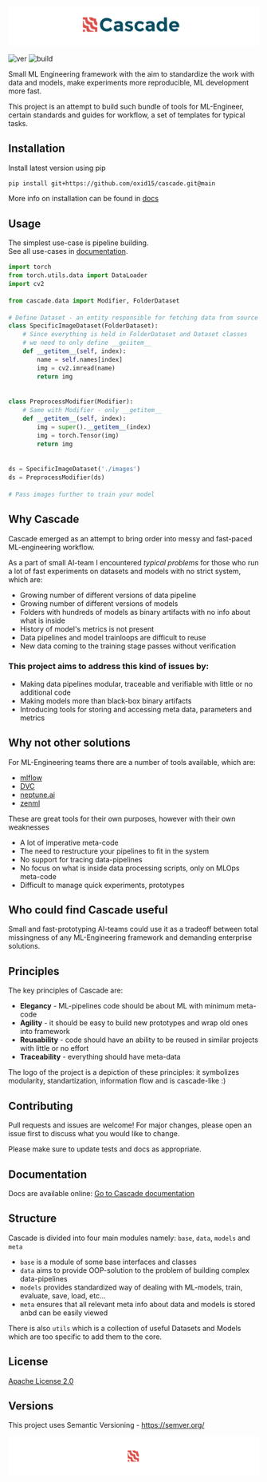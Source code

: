 ![header](cascade/docs/imgs/header.png)

![ver](https://img.shields.io/github/v/release/oxid15/cascade?style=plastic)
![build](https://github.com/oxid15/cascade/actions/workflows/python-package.yml/badge.svg)

Small ML Engineering framework with the aim to standardize the work with data and models, make experiments more reproducible, ML development more fast.  

This project is an attempt to build such bundle of tools for ML-Engineer, certain standards and guides for 
workflow, a set of templates for typical tasks.



## Installation
Install latest version using pip 
```bash
pip install git+https://github.com/oxid15/cascade.git@main
```
More info on installation can be found in [docs](https://oxid15.github.io/cascade/quickstart.html#installation)


## Usage

The simplest use-case is pipeline building.  
See all use-cases in [documentation](https://oxid15.github.io/cascade/quickstart.html).  

```python
import torch
from torch.utils.data import DataLoader
import cv2

from cascade.data import Modifier, FolderDataset

# Define Dataset - an entity responsible for fetching data from source
class SpecificImageDataset(FolderDataset):
    # Since everything is held in FolderDataset and Dataset classes
    # we need to only define __geiitem__
    def __getitem__(self, index):
        name = self.names[index]
        img = cv2.imread(name)
        return img


class PreprocessModifier(Modifier):
    # Same with Modifier - only __getitem__
    def __getitem__(self, index):
        img = super().__getitem__(index)
        img = torch.Tensor(img)
        return img


ds = SpecificImageDataset('./images')
ds = PreprocessModifier(ds)

# Pass images further to train your model
```


## Why Cascade

Cascade emerged as an attempt to bring order into messy and fast-paced ML-engineering workflow.  

As a part of small AI-team I encountered *typical problems* for those who run a lot of fast experiments on datasets and models with no strict system, which are:

 * Growing number of different versions of data pipeline
 * Growing number of different versions of models
 * Folders with hundreds of models as binary artifacts with no info about what is inside
 * History of model's metrics is not present
 * Data pipelines and model trainloops are difficult to reuse
 * New data coming to the training stage passes without verification 



### This project aims to address this kind of issues by:

 * Making data pipelines modular, traceable and verifiable with little or no additional code
 * Making models more than black-box binary artifacts
 * Introducing tools for storing and accessing meta data, parameters and metrics



## Why not other solutions

For ML-Engineering teams there are a number of tools available, which are:
 * [mlflow](https://mlflow.org/)
 * [DVC](https://dvc.org/)
 * [neptune.ai](https://neptune.ai/)
 * [zenml](https://github.com/zenml-io/zenml)

These are great tools for their own purposes, however with their own weaknesses
 * A lot of imperative meta-code
 * The need to restructure your pipelines to fit in the system
 * No support for tracing data-pipelines
 * No focus on what is inside data processing scripts, only on MLOps meta-code
 * Difficult to manage quick experiments, prototypes



## Who could find Cascade useful

Small and fast-prototyping AI-teams could use it as a tradeoff between total missingness of any ML-Engineering framework and demanding enterprise solutions.



## Principles

The key principles of Cascade are:
 * **Elegancy** - ML-pipelines code should be about ML with minimum meta-code
 * **Agility** - it should be easy to build new prototypes and wrap old ones into framework
 * **Reusability** - code should have an ability to be reused in similar projects with little or no effort
 * **Traceability** - everything should have meta-data

The logo of the project is a depiction of these principles: it symbolizes modularity, standartization, information flow and is cascade-like :)



## Contributing

Pull requests and issues are welcome! For major changes, please open an issue first to discuss what you would like to change.

Please make sure to update tests and docs as appropriate.



## Documentation

Docs are available online:  [Go to Cascade documentation](https://oxid15.github.io/cascade/)



## Structure

Cascade is divided into four main modules namely: `base`, `data`, `models` and `meta`  

- `base` is a module of some base interfaces and classes 
- `data` aims to provide OOP-solution to the problem of building complex data-pipelines
- `models` provides standardized way of dealing with ML-models, train, evaluate, save, load, etc...
- `meta` ensures that all relevant meta info about data and models is stored anbd can be easily viewed

There is also `utils` which is a collection of useful Datasets and Models which are too specific to add them to the core.



## License

[Apache License 2.0](https://choosealicense.com/licenses/apache-2.0/) 



## Versions

This project uses Semantic Versioning - https://semver.org/

![footer](cascade/docs/imgs/footer.png)
